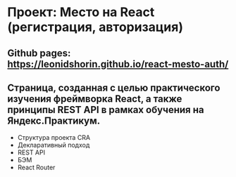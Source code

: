 # Проект: **Место на React (регистрация, авторизация)**
Github pages: https://leonidshorin.github.io/react-mesto-auth/
-----
Страница, созданная с целью практического изучения фреймворка React, а также принципы REST API в рамках обучения на Яндекс.Практикум.
-----

- Структура проекта CRA
- Декларативный подход
- REST API
- БЭМ
- React Router
